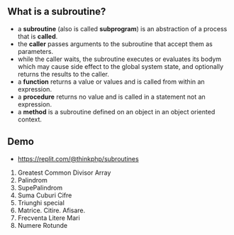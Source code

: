 ## What is a subroutine?

- a **subroutine** (also is called **subprogram**) is an abstraction of a process that is **called**.
- the **caller** passes arguments to the subroutine that accept them as parameters.
- while the caller waits, the subroutine executes or evaluates its bodym which may cause side effect to the global system state, and optionally returns the results to the caller.
- a **function** returns a value or values and is called from within an expression.
- a **procedure** returns no value and is called in a statement not an expression.
- a **method** is a subroutine defined on an object in an object oriented context.

## Demo

* https://replit.com/@thinkphp/subroutines

1. Greatest Common Divisor Array
2. Palindrom
3. SupePalindrom
4. Suma Cuburi Cifre
5. Triunghi special
6. Matrice. Citire. Afisare.
7. Frecventa Litere Mari
8. Numere Rotunde
